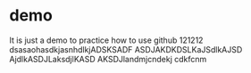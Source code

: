 # demo
It is just a demo to practice how to use github
121212
dsasaohasdkjasnhdlkjADSKSADF
ASDJAKDKDSLKaJSdlkAJSD
AjdlkASDJLaksdjlKASD
AKSDJlandmjcndekj cdkfcnm
